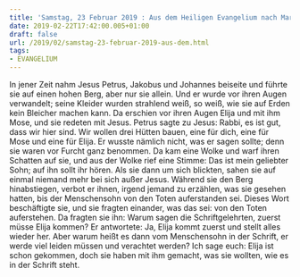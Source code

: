 ```yaml
---
title: 'Samstag, 23 Februar 2019 : Aus dem Heiligen Evangelium nach Markus - Mk 9,2-13.'
date: 2019-02-22T17:42:00.005+01:00
draft: false
url: /2019/02/samstag-23-februar-2019-aus-dem.html
tags: 
- EVANGELIUM
---
```


In jener Zeit nahm Jesus Petrus, Jakobus und Johannes beiseite und führte sie auf einen hohen Berg, aber nur sie allein. Und er wurde vor ihren Augen verwandelt; seine Kleider wurden strahlend weiß, so weiß, wie sie auf Erden kein Bleicher machen kann. Da erschien vor ihren Augen Elija und mit ihm Mose, und sie redeten mit Jesus. Petrus sagte zu Jesus: Rabbi, es ist gut, dass wir hier sind. Wir wollen drei Hütten bauen, eine für dich, eine für Mose und eine für Elija. Er wusste nämlich nicht, was er sagen sollte; denn sie waren vor Furcht ganz benommen. Da kam eine Wolke und warf ihren Schatten auf sie, und aus der Wolke rief eine Stimme: Das ist mein geliebter Sohn; auf ihn sollt ihr hören. Als sie dann um sich blickten, sahen sie auf einmal niemand mehr bei sich außer Jesus. Während sie den Berg hinabstiegen, verbot er ihnen, irgend jemand zu erzählen, was sie gesehen hatten, bis der Menschensohn von den Toten auferstanden sei. Dieses Wort beschäftigte sie, und sie fragten einander, was das sei: von den Toten auferstehen. Da fragten sie ihn: Warum sagen die Schriftgelehrten, zuerst müsse Elija kommen? Er antwortete: Ja, Elija kommt zuerst und stellt alles wieder her. Aber warum heißt es dann vom Menschensohn in der Schrift, er werde viel leiden müssen und verachtet werden? Ich sage euch: Elija ist schon gekommen, doch sie haben mit ihm gemacht, was sie wollten, wie es in der Schrift steht.